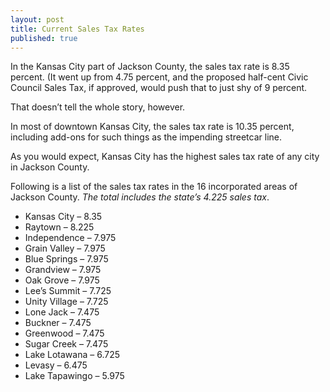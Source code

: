 ```yaml
---
layout: post
title: Current Sales Tax Rates
published: true
---
```


In the Kansas City part of Jackson County, the sales tax rate is 8.35 percent. (It went up from 4.75 percent, and the proposed half-cent Civic Council Sales Tax, if approved, would push that to just shy of 9 percent.

That doesn’t tell the whole story, however.

In most of downtown Kansas City, the sales tax rate is 10.35 percent, including add-ons for such things as the impending streetcar line.

As you would expect, Kansas City has the highest sales tax rate of any city in Jackson County.

Following is a list of the sales tax rates in the 16 incorporated areas of Jackson County. <em>The total includes the state’s 4.225 sales tax</em>.
<ul>
	<li>Kansas City – 8.35</li>
	<li>Raytown – 8.225</li>
	<li>Independence – 7.975</li>
	<li>Grain Valley – 7.975</li>
	<li>Blue Springs – 7.975</li>
	<li>Grandview – 7.975</li>
	<li>Oak Grove – 7.975</li>
	<li>Lee’s Summit – 7.725</li>
	<li>Unity Village – 7.725</li>
	<li>Lone Jack – 7.475</li>
	<li>Buckner – 7.475</li>
	<li>Greenwood – 7.475</li>
	<li>Sugar Creek – 7.475</li>
	<li>Lake Lotawana – 6.725</li>
	<li>Levasy – 6.475</li>
	<li>Lake Tapawingo – 5.975</li>
</ul>